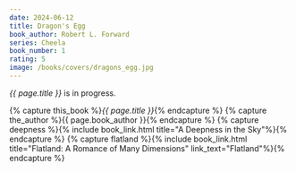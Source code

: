 ```yaml
---
date: 2024-06-12
title: Dragon's Egg
book_author: Robert L. Forward
series: Cheela
book_number: 1
rating: 5
image: /books/covers/dragons_egg.jpg
---
```


<cite class="book-title">{{ page.title }}</cite> is in progress.

{% capture this_book %}<cite class="book-title">{{ page.title }}</cite>{% endcapture %}
{% capture the_author %}<span class="author-name">{{ page.book_author }}</span>{% endcapture %}
{% capture deepness %}{% include book_link.html title="A Deepness in the Sky"%}{% endcapture %}
{% capture flatland %}{% include book_link.html title="Flatland: A Romance of Many Dimensions" link_text="Flatland"%}{% endcapture %}
